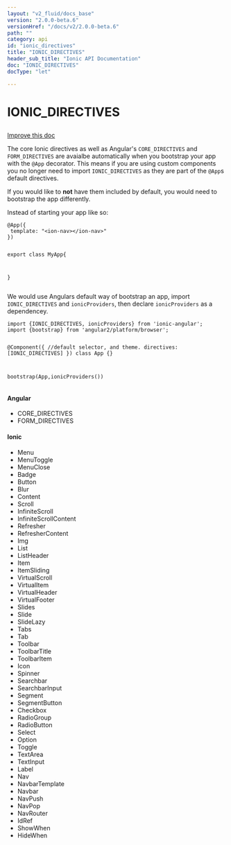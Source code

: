 ```yaml
---
layout: "v2_fluid/docs_base"
version: "2.0.0-beta.6"
versionHref: "/docs/v2/2.0.0-beta.6"
path: ""
category: api
id: "ionic_directives"
title: "IONIC_DIRECTIVES"
header_sub_title: "Ionic API Documentation"
doc: "IONIC_DIRECTIVES"
docType: "let"

---
```










<h1 class="api-title">
<a class="anchor" name="ionic-directives" href="#ionic-directives"></a>

IONIC_DIRECTIVES






</h1>

<a class="improve-v2-docs" href="http://github.com/driftyco/ionic/edit/2.0//ionic/config/directives.ts#L144">
Improve this doc
</a>






<p>The core Ionic directives as well as Angular&#39;s <code>CORE_DIRECTIVES</code> and <code>FORM_DIRECTIVES</code> are
avaialbe automatically when you bootstrap your app with the <code>@App</code> decorator. This means
if you are using custom components you no longer need to import <code>IONIC_DIRECTIVES</code> as they
are part of the <code>@App</code>s default directives.</p>
<p>If you would like to <strong>not</strong> have them included by default, you would need to bootstrap
the app differently.</p>
<p>Instead of starting your app like so:</p>
<pre><code class="lang-typescript">@App({
 template: &quot;&lt;ion-nav&gt;&lt;/ion-nav&gt;&quot;
})

export class MyApp{

}
</code></pre>
<p>We would use Angulars default way of bootstrap an app, import <code>IONIC_DIRECTIVES</code> and <code>ionicProviders</code>, then
declare <code>ionicProviders</code> as a dependencey.</p>
<pre><code class="lang-typescript">import {IONIC_DIRECTIVES, ionicProviders} from &#39;ionic-angular&#39;;
import {bootstrap} from &#39;angular2/platform/browser&#39;;

@Component({
    //default selector, and theme.
    directives: [IONIC_DIRECTIVES]
})
class App {}

bootstrap(App,ionicProviders())
</code></pre>
<h4 id="angular">Angular</h4>
<ul>
<li>CORE_DIRECTIVES</li>
<li>FORM_DIRECTIVES</li>
</ul>
<h4 id="ionic">Ionic</h4>
<ul>
<li>Menu</li>
<li>MenuToggle</li>
<li>MenuClose</li>
<li>Badge</li>
<li>Button</li>
<li>Blur</li>
<li>Content</li>
<li>Scroll</li>
<li>InfiniteScroll</li>
<li>InfiniteScrollContent</li>
<li>Refresher</li>
<li>RefresherContent</li>
<li>Img</li>
<li>List</li>
<li>ListHeader</li>
<li>Item</li>
<li>ItemSliding</li>
<li>VirtualScroll</li>
<li>VirtualItem</li>
<li>VirtualHeader</li>
<li>VirtualFooter</li>
<li>Slides</li>
<li>Slide</li>
<li>SlideLazy</li>
<li>Tabs</li>
<li>Tab</li>
<li>Toolbar</li>
<li>ToolbarTitle</li>
<li>ToolbarItem</li>
<li>Icon</li>
<li>Spinner</li>
<li>Searchbar</li>
<li>SearchbarInput</li>
<li>Segment</li>
<li>SegmentButton</li>
<li>Checkbox</li>
<li>RadioGroup</li>
<li>RadioButton</li>
<li>Select</li>
<li>Option</li>
<li>Toggle</li>
<li>TextArea</li>
<li>TextInput</li>
<li>Label</li>
<li>Nav</li>
<li>NavbarTemplate</li>
<li>Navbar</li>
<li>NavPush</li>
<li>NavPop</li>
<li>NavRouter</li>
<li>IdRef</li>
<li>ShowWhen</li>
<li>HideWhen</li>
</ul>

<!-- @usage tag -->


<!-- @property tags -->



<!-- instance methods on the class --><!-- related link --><!-- end content block -->


<!-- end body block -->

